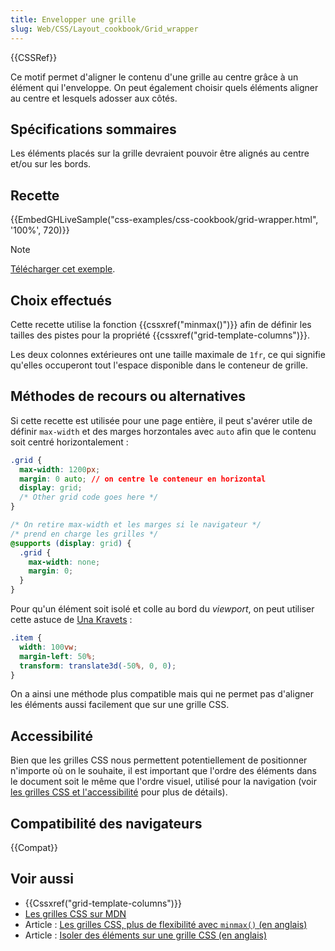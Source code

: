 ```yaml
---
title: Envelopper une grille
slug: Web/CSS/Layout_cookbook/Grid_wrapper
---
```


{{CSSRef}}

Ce motif permet d'aligner le contenu d'une grille au centre grâce à un élément qui l'enveloppe. On peut également choisir quels éléments aligner au centre et lesquels adosser aux côtés.

## Spécifications sommaires

Les éléments placés sur la grille devraient pouvoir être alignés au centre et/ou sur les bords.

## Recette

{{EmbedGHLiveSample("css-examples/css-cookbook/grid-wrapper.html", '100%', 720)}}

> [!NOTE]
> [Télécharger cet exemple](https://github.com/mdn/css-examples/blob/master/css-cookbook/grid-wrapper--download.html).

## Choix effectués

Cette recette utilise la fonction {{cssxref("minmax()")}} afin de définir les tailles des pistes pour la propriété {{cssxref("grid-template-columns")}}.

Les deux colonnes extérieures ont une taille maximale de `1fr`, ce qui signifie qu'elles occuperont tout l'espace disponible dans le conteneur de grille.

## Méthodes de recours ou alternatives

Si cette recette est utilisée pour une page entière, il peut s'avérer utile de définir `max-width` et des marges horzontales avec `auto` afin que le contenu soit centré horizontalement :

```css
.grid {
  max-width: 1200px;
  margin: 0 auto; // on centre le conteneur en horizontal
  display: grid;
  /* Other grid code goes here */
}

/* On retire max-width et les marges si le navigateur */
/* prend en charge les grilles */
@supports (display: grid) {
  .grid {
    max-width: none;
    margin: 0;
  }
}
```

Pour qu'un élément soit isolé et colle au bord du _viewport_, on peut utiliser cette astuce de [Una Kravets](https://una.im/) :

```css
.item {
  width: 100vw;
  margin-left: 50%;
  transform: translate3d(-50%, 0, 0);
}
```

On a ainsi une méthode plus compatible mais qui ne permet pas d'aligner les éléments aussi facilement que sur une grille CSS.

## Accessibilité

Bien que les grilles CSS nous permettent potentiellement de positionner n'importe où on le souhaite, il est important que l'ordre des éléments dans le document soit le même que l'ordre visuel, utilisé pour la navigation (voir [les grilles CSS et l'accessibilité](/fr/docs/Web/CSS/CSS_grid_layout/Grid_layout_and_accessibility) pour plus de détails).

## Compatibilité des navigateurs

{{Compat}}

## Voir aussi

- {{Cssxref("grid-template-columns")}}
- [Les grilles CSS sur MDN](/fr/docs/Web/CSS/CSS_grid_layout)
- Article : [Les grilles CSS, plus de flexibilité avec `minmax()` (en anglais)](https://css-irl.info/more-flexibility-with-minmax/)
- Article : [Isoler des éléments sur une grille CSS (en anglais)](https://rachelandrew.co.uk/archives/2017/06/01/breaking-out-with-css-grid-explained/)
